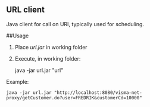 ## URL client

Java client for call on URI, typically used for scheduling.

##Usage

 1. Place *url.jar* in working folder
 2. Execute, in working folder:
 
	java -jar url.jar "url"
	
Example:

	java -jar url.jar "http://localhost:8080/visma-net-proxy/getCustomer.do?user=FREDRIK&customerCd=10000"